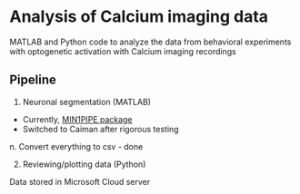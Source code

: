 # Analysis of Calcium imaging data
MATLAB and Python code to analyze the data from behavioral experiments with optogenetic activation with Calcium imaging recordings

## Pipeline
1. Neuronal segmentation (MATLAB)
 - Currently, [MIN1PIPE package](https://github.com/JinghaoLu/MIN1PIPE)
 - Switched to Caiman after rigorous testing

n. Convert everything to csv - done

2. Reviewing/plotting data (Python)

Data stored in Microsoft Cloud server

